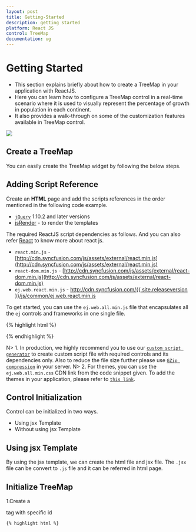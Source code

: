```yaml
---
layout: post
title: Getting-Started
description: getting started
platform: React JS
control: TreeMap
documentation: ug
---
```


# Getting Started

* This section explains briefly about how to create a TreeMap in your application with ReactJS.
* Here you can learn how to configure a TreeMap control in a real-time scenario where it is used to visually represent the percentage of growth in population in each continent. 
* It also provides a walk-through on some of the customization features available in TreeMap control.

![](Getting-Started_images/Getting-Started_img1.png)

## Create a TreeMap 

You can easily create the TreeMap widget by  following  the below steps.

## Adding Script Reference

Create an **HTML** page and add the scripts references in the order mentioned in the following code example.

* [`jQuery`](http://jquery.com) 1.10.2 and later versions
* [jsRender](https://github.com/borismoore/jsrender) - to render the templates


The required ReactJS script dependencies as follows. And you can also refer [React](https://facebook.github.io/react/docs/getting-started.html) to know more about react js.

* `react.min.js` - [http://cdn.syncfusion.com/js/assets/external/react.min.js](http://cdn.syncfusion.com/js/assets/external/react.min.js)
* `react-dom.min.js` - [http://cdn.syncfusion.com/js/assets/external/react-dom.min.js](http://cdn.syncfusion.com/js/assets/external/react-dom.min.js)
* `ej.web.react.min.js` - [http://cdn.syncfusion.com/{{ site.releaseversion }}/js/common/ej.web.react.min.js](http://cdn.syncfusion.com/14.3.0.49/js/common/ej.web.react.min.js)

To get started, you can use the `ej.web.all.min.js` file that encapsulates all the `ej` controls and frameworks in one single file.

{% highlight html %}
<!DOCTYPE html>
   <html>
     <head>
        <meta name="viewport" content="width=device-width, initial-scale=1.0">
        <meta name="description" content="Essential Studio for React JS">
        <meta name="author" content="Syncfusion">
        <title>Getting Started for Ribbon React JS</title>
        <!-- Essential Studio for JavaScript  theme reference -->
        <link href="http://cdn.syncfusion.com/{{ site.releaseversion }}/js/web/flat-azure/ej.web.all.min.css" rel="stylesheet" />
        <!-- Essential Studio for JavaScript  script references -->
        <script src="http://cdn.syncfusion.com/js/assets/external/jquery-3.0.0.min.js"></script>
         <script src="http://cdn.syncfusion.com/js/assets/external/react.min.js"></script>
        <script src="http://cdn.syncfusion.com/js/assets/external/react-dom.min.js"></script>
        <script src="http://cdn.syncfusion.com/{{ site.releaseversion }}/js/web/ej.web.all.min.js"></script>
        <script src="http://cdn.syncfusion.com/{{ site.releaseversion }}/js/common/ej.web.react.min.js"></script>
        <!-- Add your custom scripts here -->
    </head>
        <body>
        </body>
   </html>

{% endhighlight %}

N> 1. In production, we highly recommend you to use our [`custom script generator`](http://help.syncfusion.com/js/custom-script-generator) to create custom script file with required controls and its dependencies only. Also to reduce the file size further please use [`GZip compression`](https://developers.google.com/web/fundamentals/performance/optimizing-content-efficiency/optimize-encoding-and-transfer?hl=en) in your server.
N> 2. For themes, you can use the `ej.web.all.min.css` CDN link from the code snippet given. To add the themes in your application, please refer to [`this link`](http://help.syncfusion.com/js/theming-in-essential-javascript-components).

## Control Initialization

Control can be initialized in two ways.

 * Using jsx Template
 * Without using jsx Template
 
## Using jsx Template

By using the jsx template, we can create the html file and jsx file. The `.jsx` file can be convert to `.js` file and it can be referred in html page.

## Initialize TreeMap 

1.Create a <div> tag with specific id
	
    {% highlight html %}

<!DOCTYPE html>
<html>    
    <body>
	<div id="treemap-default" style="height:99%;"></div>
            <script src="app/treemap/default.js"></script>    
    </body>
</html>

{% endhighlight %}
  
2.The dataSource property of the TreeMap accepts the collection values as input.Populate the datasource of the  TreeMap data as JSON object. For example, you can use population data of countries to generate TreeMap data as illustrated in the following code sample.
  
   {% highlight html %}

var population_data = [
                   { Continent: "Asia", Region: "Southern Asia", Growth: 1.32, Population: 1749046000 },
                   { Continent: "Asia", Region: "Eastern Asia", Growth: 0.57, Population: 1620807000 },
                   { Continent: "Asia", Region: "South-Eastern Asia", Growth: 1.20, Population: 618793000 },
                   { Continent: "Asia", Region: "Western Asia", Growth: 1.98, Population: 245707000 },
                   { Continent: "Asia", Region: "Central Asia", Growth: 1.43, Population: 64370000 },
                   { Continent: "Europe", Region: "Europe", Growth: 0.10, Population: 742452000 },
                   { Continent: "America", Region: "South America", Growth: 1.06, Population: 406740000 },
                   { Continent: "America", Region: "Northern America", Growth: 0.85, Population: 355361000 },
                   { Continent: "America", Region: "Central America", Growth: 1.40, Population: 167387000 },
                   { Continent: "Africa", Region: "Eastern Africa", Growth: 2.89, Population: 373202000 },
                   { Continent: "Africa", Region: "Western Africa", Growth: 2.78, Population: 331255000 },
                   { Continent: "Africa", Region: "Northern Africa", Growth: 1.70, Population: 210002000 },
                   { Continent: "Africa", Region: "Middle Africa", Growth: 2.79, Population: 135750000 },
                   { Continent: "Africa", Region: "Southern Africa", Growth: 0.91, Population: 60425000 }
        ];

     {% endhighlight %}

   N> Population data is referred from [List of continents by population](http://en.wikipedia.org/wiki/List_of_continents_by_population)
 
3.The size of an object can be calculated by using the **WeightValuePath** of TreeMap
 
4.Initialize the TreeMap  by using the `EJ.TreeMap` tag. 

{% highlight javascript %}

<script type="text/babel">
<!DOCTYPE html>
<html>    
    <body>
        <script type="text/babel">
            ReactDOM.render(
                     <div className="default">
                        <EJ.TreeMap id="treemap1"  dataSource = {population_data}    weightValuePath ="Population" ></EJ.TreeMap>,
                     </div>,
                     document.getElementById('treemap-default')
                     );
        </script>
    </body>
</html>

{% endhighlight %}

The following image displays a TreeMap with default properties using the above code. 

![](Getting-Started_images/Getting-Started_img2.png)

## GroupTreeMap Items using Levels

You can group TreeMap Items using levels in TreeMap.

### Group Path

You can use `groupPath` property for every flat level of the TreeMap control. It is a path to a field on the source object that serves as the “group” for the level specified. You can group the data based on the `groupPath` in the TreeMap control. When the `groupPath` is not specified, then the items are not grouped and the data is displayed in the order specified in the `dataSource`.

### Group Gap

You can use `groupGap` property to separate the items from every flat level and to differentiate the levels mentioned in the TreeMap control.

The following code sample explains how to group TreeMap Items using ‘Levels’

{% highlight javascript %}
 <script type="text/babel">
  var levels = [
                     { groupPath: "Continent", groupGap: 5}
                   ];
<!DOCTYPE html>
<html>    
    <body>
        <script type="text/babel">
            ReactDOM.render(
                     <div className="default">
                        <EJ.TreeMap id="treemap1"  dataSource = {population_data}    weightValuePath ="Population" 
                        levels = {levels} ></EJ.TreeMap>,
                     </div>,
                     document.getElementById('treemap-default')
                     );
        </script>
    </body>
</html>
{% endhighlight %}


The following screenshot displays grouping of TreeMapItems using Levels.

![](Getting-Started_images/Getting-Started_img3.png)



## Customize TreeMap Appearance by Range

You can differentiate the nodes based on its value and color ranges using Range color. You can also define the color value range using From and To properties. 

### Color Value Path

The `colorValuePath` of TreeMap is a path to a field on the source object. You can determine the color for the object using `colorValuePath` of TreeMap.

The following code sample explains how to customize TreeMap Appearance by Range.

{% highlight javascript %}

 <script type="text/babel">
  var levels = [
                     { groupPath: "Continent", groupGap: 5}
                   ];
   var rangeColorMapping =  [
                    { color: "#DC562D", from: "0", to: "1" },
                    { color: "#FED124", from: "1", to: "1.5" },
                    { color: "#487FC1", from: "1.5", to: "2" },
                    { color: "#0E9F49", from: "2", to: "3" }
                ];
<!DOCTYPE html>
<html>    
    <body>
        <script type="text/babel">
            ReactDOM.render(
                     <div className="default">
                        <EJ.TreeMap id="treemap1"  dataSource = {population_data}    weightValuePath ="Population" 
                        levels = {levels} rangeColorMapping = {rangeColorMapping} colorValuePath="Growth" ></EJ.TreeMap>,
                     </div>,
                     document.getElementById('treemap-default')
                     );
        </script>
    </body>
</html>

{% endhighlight %}



The following screenshot displays customized TreeMap Appearance by Range

![](Getting-Started_images/Getting-Started_img4.png)

## Enable Tooltip

You can enable the tooltip by setting `showTooltip` property to ‘true’. By default, it takes the property of the bound object that is referred in the `weightValuePath` and displays its content when the corresponding node is hovered. You can customize the template for tooltip using `tooltipTemplate` property.

### Leaf Item Settings

You can customize the Leaf level TreeMap items using `leafItemSettings`. The Label and tooltip values take the property of bound object that is referred in the `labelPath` when defined.

The following code sample displays how the tooltip is enabled.

{% highlight javascript %}

<script type="text/babel">
var levels = [
                     { groupPath: "Continent", groupGap: 5}
                   ];
   var rangeColorMapping =  [
                    { color: "#DC562D", from: "0", to: "1" },
                    { color: "#FED124", from: "1", to: "1.5" },
                    { color: "#487FC1", from: "1.5", to: "2" },
                    { color: "#0E9F49", from: "2", to: "3" }
                ];
   var leafItemSettings =  { labelPath: "Region" };
<!DOCTYPE html>
<html>    
    <body>
        <script type="text/babel">
            ReactDOM.render(
                     <div className="default">
                        <EJ.TreeMap id="treemap1"  dataSource = {population_data}    weightValuePath ="Population" 
                        levels = {levels} rangeColorMapping = {rangeColorMapping} colorValuePath="Growth" leafItemSettings={leafItemSettings} showTooltip={true}  ></EJ.TreeMap>,
                     </div>,
                     document.getElementById('treemap-default')
                     );
        </script>
    </body>
</html>

{% endhighlight %}



The following screenshot displays the TreeMap when the Tooltip is enabled.

![](Getting-Started_images/Getting-Started_img5.png)

## Legend

You can set the color value of leaf nodes using TreeMap Legend. This legend is appropriate only for the TreeMap whose leaf nodes are colored using `rangeColorMapping`.

You can set ShowLegend property value to ‘_true_’ to make a Legend visible.

### Label for Legend

You can customize the labels of the legend item using `legendLabel` property of `rangeColorMapping`. 

The following code sample displays how to add labels for legend in a TreeMap.

{% highlight javascript %}

 <script type="text/babel">
 
  var levels = [
                     { groupPath: "Continent", groupGap: 5}
                   ];
   var rangeColorMapping =  [
                    { color: "#DC562D", from: "0", to: "1" },
                    { color: "#FED124", from: "1", to: "1.5" },
                    { color: "#487FC1", from: "1.5", to: "2" },
                    { color: "#0E9F49", from: "2", to: "3" }
                ];
   var leafItemSettings =  { labelPath: "Region" };
   var legendSettings =  {
                  showLegend:true,                                                                      
                  height:38,
                  width:690,
                };
<!DOCTYPE html>
<html>    
    <body>
        <script type="text/babel">
            ReactDOM.render(
                     <div className="default">
                        <EJ.TreeMap id="treemap1"  
                        dataSource = {population_data}    
                        weightValuePath ="Population" 
                        levels = {levels} 
                        rangeColorMapping = {rangeColorMapping} 
                        colorValuePath="Growth" 
                        leafItemSettings={leafItemSettings} 
                        showTooltip={true} 
                        showLegend ={true} 
                        legendSettings={legendSettings}></EJ.TreeMap>,
                     </div>,
                     document.getElementById('treemap-default')
                     );
        </script>
    </body>
</html>

{% endhighlight %}



The following screenshot displays the TreeMap when Labels are enabled.

![](Getting-Started_images/Getting-Started_img6.png)

## Without using jsx Template

The TreeMap can be created from a HTML `DIV` element with the HTML `id` attribute set to it. Refer to the following code example.

{% highlight html %}

<div id="treemap-default"></div>
           
{% endhighlight %}

{% highlight javascript %}

<script type="text/babel">
var levels = [
                     { groupPath: "Continent", groupGap: 5}
                   ];
   var rangeColorMapping =  [
                    { color: "#DC562D", from: "0", to: "1" },
                    { color: "#FED124", from: "1", to: "1.5" },
                    { color: "#487FC1", from: "1.5", to: "2" },
                    { color: "#0E9F49", from: "2", to: "3" }
                ];
   var leafItemSettings =  { labelPath: "Region" };
   var legendSettings =  {
                  showLegend:true,                                                                      
                  height:38,
                  width:690,
                };
                   
        

ReactDOM.render(
    React.createElement(EJ.TreeMap, {id: "treeMapDefault", 
    dataSource: population_data, 
    colorValuePath: "Growth", 
     weightValuePath: "Population", 
     showTooltip:true,
     showLegend: true, 
     leafItemSettings: leafItemSettings, 
     legendSettings: legendSettings, 
     rangeColorMapping: rangeColorMapping, 
     levels: levels
    }
        
    ),
		  document.getElementById('treemap-default')
);
</script>
 {% endhighlight %}
 
On running the above code the TreeMap will rendered along with labels

![](Getting-Started_images/Getting-Started_img6.png)  